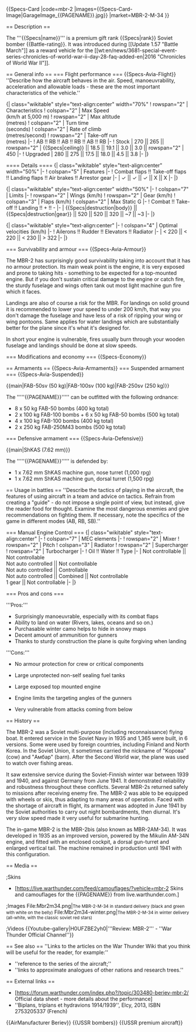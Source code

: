 {{Specs-Card
|code=mbr-2
|images={{Specs-Card-Image|GarageImage_{{PAGENAME}}.jpg}}
|market=MBR-2-M-34
}}

== Description ==
<!-- ''In the description, the first part should be about the history of and the creation and combat usage of the aircraft, as well as its key features. In the second part, tell the reader about the aircraft in the game. Insert a screenshot of the vehicle, so that if the novice player does not remember the vehicle by name, he will immediately understand what kind of vehicle the article is talking about.'' -->
The '''{{Specs|name}}''' is a premium gift rank {{Specs|rank}} Soviet bomber {{Battle-rating}}. It was introduced during [[Update 1.57 "Battle March"]] as a reward vehicle for the [[wt:en/news/3681-special-event-series-chronicles-of-world-war-ii-day-28-faq-added-en|2016 "Chronicles of World War II"]].

== General info ==
=== Flight performance ===
{{Specs-Avia-Flight}}
''Describe how the aircraft behaves in the air. Speed, manoeuvrability, acceleration and allowable loads - these are the most important characteristics of the vehicle.''

{| class="wikitable" style="text-align:center" width="70%"
! rowspan="2" | Characteristics
! colspan="2" | Max Speed<br>(km/h at 5,000 m)
! rowspan="2" | Max altitude<br>(metres)
! colspan="2" | Turn time<br>(seconds)
! colspan="2" | Rate of climb<br>(metres/second)
! rowspan="2" | Take-off run<br>(metres)
|-
! AB !! RB !! AB !! RB !! AB !! RB
|-
! Stock
| 270 || 265 || rowspan="2" | {{Specs|ceiling}} || 18.5 || 19.1 || 3.0 || 3.0 || rowspan="2" | 450
|-
! Upgraded
| 280 || 275 || 17.5 || 18.0 || 4.5 || 3.8
|-
|}

==== Details ====
{| class="wikitable" style="text-align:center" width="50%"
|-
! colspan="5" | Features
|-
! Combat flaps !! Take-off flaps !! Landing flaps !! Air brakes !! Arrestor gear
|-
| ✓ || ✓ || ✓ || X || X     <!-- ✓ -->
|-
|}

{| class="wikitable" style="text-align:center" width="50%"
|-
! colspan="7" | Limits
|-
! rowspan="2" | Wings (km/h)
! rowspan="2" | Gear (km/h)
! colspan="3" | Flaps (km/h)
! colspan="2" | Max Static G
|-
! Combat !! Take-off !! Landing !! + !! -
|-
| {{Specs|destruction|body}} || {{Specs|destruction|gear}} || 520 || 520 || 320 || ~7 || ~3
|-
|}

{| class="wikitable" style="text-align:center"
|-
! colspan="4" | Optimal velocities (km/h)
|-
! Ailerons !! Rudder !! Elevators !! Radiator
|-
| < 220 || < 220 || < 230 || > 322
|-
|}

=== Survivability and armour ===
{{Specs-Avia-Armour}}
<!-- ''Examine the survivability of the aircraft. Note how vulnerable the structure is and how secure the pilot is, whether the fuel tanks are armoured, etc. Describe the armour, if there is any, and also mention the vulnerability of other critical aircraft systems.'' -->

The MBR-2 has surprisingly good survivability taking into account that it has no armour protection. Its main weak point is the engine, it is very exposed and prone to taking hits - something to be expected for a top-mounted engine. But if you don't sustain critical damage to the engine or catch fire, the sturdy fuselage and wings often tank out most light machine gun fire which it faces.

Landings are also of course a risk for the MBR. For landings on solid ground it is recommended to lower your speed to under 200 km/h, that way you don't damage the fuselage and have less of a risk of ripping your wing or wing pontoons. Same applies for water landings which are substantially better for the plane since it's what it's designed for.

In short your engine is vulnerable, fires usually burn through your wooden fuselage and landings should be done at slow speeds.

=== Modifications and economy ===
{{Specs-Economy}}

== Armaments ==
{{Specs-Avia-Armaments}}
=== Suspended armament ===
{{Specs-Avia-Suspended}}
<!-- ''Describe the aircraft's suspended armament: additional cannons under the wings, bombs, rockets and torpedoes. This section is especially important for bombers and attackers. If there is no suspended weaponry remove this subsection.'' -->
{{main|FAB-50sv (50 kg)|FAB-100sv (100 kg)|FAB-250sv (250 kg)}}

The '''''{{PAGENAME}}''''' can be outfitted with the following ordnance:

* 8 x 50 kg FAB-50 bombs (400 kg total)
* 2 x 100 kg FAB-100 bombs + 6 x 50 kg FAB-50 bombs (500 kg total)
* 4 x 100 kg FAB-100 bombs (400 kg total)
* 2 x 250 kg FAB-250M43 bombs (500 kg total)

=== Defensive armament ===
{{Specs-Avia-Defensive}}
<!-- ''Defensive armament with turret machine guns or cannons, crewed by gunners. Examine the number of gunners and what belts or drums are better to use. If defensive weaponry is not available, remove this subsection.'' -->
{{main|ShKAS (7.62 mm)}}

The '''''{{PAGENAME}}''''' is defended by:

* 1 x 7.62 mm ShKAS machine gun, nose turret (1,000 rpg)
* 1 x 7.62 mm ShKAS machine gun, dorsal turret (1,500 rpg)

== Usage in battles ==
''Describe the tactics of playing in the aircraft, the features of using aircraft in a team and advice on tactics. Refrain from creating a "guide" - do not impose a single point of view, but instead, give the reader food for thought. Examine the most dangerous enemies and give recommendations on fighting them. If necessary, note the specifics of the game in different modes (AB, RB, SB).''

=== Manual Engine Control ===
{| class="wikitable" style="text-align:center"
|-
! colspan="7" | MEC elements
|-
! rowspan="2" | Mixer
! rowspan="2" | Pitch
! colspan="3" | Radiator
! rowspan="2" | Supercharger
! rowspan="2" | Turbocharger
|-
! Oil !! Water !! Type
|-
| Not controllable || Not controllable<br>Not auto controlled || Not controllable<br>Not auto controlled || Controllable<br>Not auto controlled || Combined || Not controllable<br>1 gear || Not controllable
|-
|}

=== Pros and cons ===
<!-- ''Summarise and briefly evaluate the vehicle in terms of its characteristics and combat effectiveness. Mark its pros and cons in the bulleted list. Try not to use more than 6 points for each of the characteristics. Avoid using categorical definitions such as "bad", "good" and the like - use substitutions with softer forms such as "inadequate" and "effective".'' -->

'''Pros:'''

* Surprisingly manoeuvrable, especially with its combat flaps
* Ability to land on water (Rivers, lakes, oceans and so on.)
* Purchasable winter camo helps to hide in snowy maps
* Decent amount of ammunition for gunners
* Thanks to sturdy construction the plane is quite forgiving when landing

'''Cons:'''

* No armour protection for crew or critical components
* Large unprotected non-self sealing fuel tanks
* Large exposed top mounted engine
* Engine limits the targeting angles of the gunners

* Very vulnerable from attacks coming from below

== History ==
<!-- ''Describe the history of the creation and combat usage of the aircraft in more detail than in the introduction. If the historical reference turns out to be too long, take it to a separate article, taking a link to the article about the vehicle and adding a block "/History" (example: <nowiki>https://wiki.warthunder.com/(Vehicle-name)/History</nowiki>) and add a link to it here using the <code>main</code> template. Be sure to reference text and sources by using <code><nowiki><ref></ref></nowiki></code>, as well as adding them at the end of the article with <code><nowiki><references /></nowiki></code>. This section may also include the vehicle's dev blog entry (if applicable) and the in-game encyclopedia description (under <code><nowiki>=== In-game description ===</nowiki></code>, also if applicable).'' -->
The MBR-2 was a Soviet multi-purpose (including reconnaissance) flying boat. It entered service in the Soviet Navy in 1935 and 1,365 were built, in 6 versions. Some were used by foreign countries, including Finland and North Korea. In the Soviet Union, it sometimes carried the nickname of "Kорова" (cow) and "Амбар" (barn). After the Second World war, the plane was used to watch over fishing areas.

It saw extensive service during the Soviet-Finnish winter war between 1939 and 1940, and against Germany from June 1941. It demonstrated reliability and robustness throughout these conflicts. Several MBR-2s returned safely to missions after receiving enemy fire. The MBR-2 was able to be equipped with wheels or skis, thus adapting to many areas of operation. Faced with the shortage of aircraft in flight, its armament was adopted in June 1941 by the Soviet authorities to carry out night bombardments, then diurnal. It's very slow speed made it very useful for submarine hunting.

The in-game MBR-2 is the MBR-2bis (also known as MBR-2AM-34). It was developed in 1935 as an improved version, powered by the Mikulin AM-34N engine, and fitted with an enclosed cockpit, a dorsal gun-turret and enlarged vertical tail. The machine remained in production until 1941 with this configuration.

== Media ==
<!-- ''Excellent additions to the article would be video guides, screenshots from the game, and photos.'' -->

;Skins
* [https://live.warthunder.com/feed/camouflages/?vehicle=mbr-2 Skins and camouflages for the {{PAGENAME}} from live.warthunder.com.]

;Images
<gallery mode="packed-hover"  heights="200">
File:Mbr2m34.png|<small>The MBR-2-M-34 in standard delivery (black and green with white on the belly)</small>
File:Mbr2m34-winter.png|<small>The MBR-2-M-34 in winter delivery (all-white, with the classic soviet red stars)</small>
</gallery>

;Videos
{{Youtube-gallery|H0UFZBE2yh0|'''Review: MBR-2'''  - ''War Thunder Official Channel''}}

== See also ==
''Links to the articles on the War Thunder Wiki that you think will be useful for the reader, for example:''
* ''reference to the series of the aircraft;''
* ''links to approximate analogues of other nations and research trees.''

== External links ==
<!-- ''Paste links to sources and external resources, such as:''
* ''topic on the official game forum;''
* ''other literature.'' -->

* [https://forum.warthunder.com/index.php?/topic/303480-beriev-mbr-2/ Official data sheet - more details about the performance]
* ''Biplans, triplans et hydravions 1914/1939'', Elcy,  2013, <nowiki>ISBN 2753205337</nowiki> (French)

{{AirManufacturer Beriev}}
{{USSR bombers}}
{{USSR premium aircraft}}